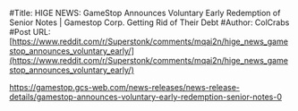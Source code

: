 #Title: HIGE NEWS: GameStop Announces Voluntary Early Redemption of Senior Notes | Gamestop Corp. Getting Rid of Their Debt
#Author: ColCrabs
#Post URL: [https://www.reddit.com/r/Superstonk/comments/mqai2n/hige_news_gamestop_announces_voluntary_early/](https://www.reddit.com/r/Superstonk/comments/mqai2n/hige_news_gamestop_announces_voluntary_early/)


https://gamestop.gcs-web.com/news-releases/news-release-details/gamestop-announces-voluntary-early-redemption-senior-notes-0